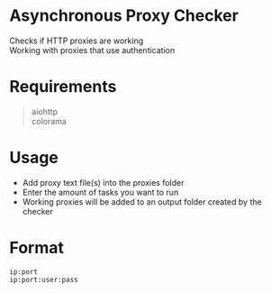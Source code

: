 # Asynchronous Proxy Checker

Checks if HTTP proxies are working <br />
Working with proxies that use authentication

# Requirements

> aiohttp <br />
> colorama

# Usage

- Add proxy text file(s) into the proxies folder <br />
- Enter the amount of tasks you want to run <br />
- Working proxies will be added to an output folder created by the checker

# Format
```
ip:port
ip:port:user:pass
```
